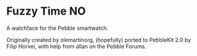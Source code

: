 Fuzzy Time NO
===========

A watchface for the Pebble smartwatch.

Originally created by olemartinorg, (hopefully) ported to PebbleKit 2.0 by Filip Horvei, with help from allan on the Pebble Forums.

